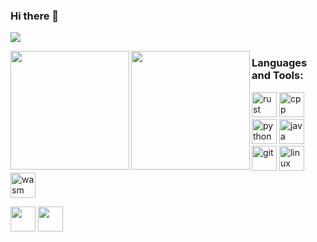 ### Hi there 👋

![](https://github.com/rfyiamcool/rfyiamcool/blob/master/header.png)

<a href="https://github.com/dongzl">
  <img align="left" height=190px src="https://github-readme-stats.vercel.app/api?username=dongzl&show_icons=true&count_private=true" />
</a>
<a href="https://github.com/dongzl">
  <img align="left" height=190px src="https://github-readme-stats.vercel.app/api/top-langs/?username=dongzl&layout=compact&langs_count=10&hide=html,javascript,css,freemarker" />
</a>

### Languages and Tools:

<p align="left">
<img src="https://www.vectorlogo.zone/logos/rust-lang/rust-lang-icon.svg" alt="rust" width="40" height="40"/>
<img src="https://upload.wikimedia.org/wikipedia/commons/1/18/ISO_C%2B%2B_Logo.svg" alt="cpp" width="40" height="40"/> 
<img src="https://www.vectorlogo.zone/logos/python/python-icon.svg" alt="python" width="40" height="40"/> 
<img src="https://www.vectorlogo.zone/logos/java/java-icon.svg" alt="java" width="40" height="40"/>
<img src="https://www.vectorlogo.zone/logos/git-scm/git-scm-icon.svg" alt="git" width="40" height="40"/> 
<img src="https://www.vectorlogo.zone/logos/linux/linux-icon.svg" alt="linux" width="40" height="40"/> 
<img src="https://www.vectorlogo.zone/logos/webassembly/webassembly-icon.svg" alt="wasm" width="40" height="40"/> 
</p>

<p align="left">
<img src="https://www.vectorlogo.zone/logos/databricks/databricks-ar21.svg" height="40"/>
<img src="https://www.vectorlogo.zone/logos/apache_spark/apache_spark-ar21.svg" height="40"/>
</p>

<!--
**phial3/phial3** is a ✨ _special_ ✨ repository because its `README.md` (this file) appears on your GitHub profile.

Here are some ideas to get you started:

- 🔭 I’m currently working on ...
- 🌱 I’m currently learning ...
- 👯 I’m looking to collaborate on ...
- 🤔 I’m looking for help with ...
- 💬 Ask me about ...
- 📫 How to reach me: ...
- 😄 Pronouns: ...
- ⚡ Fun fact: ...
-->
